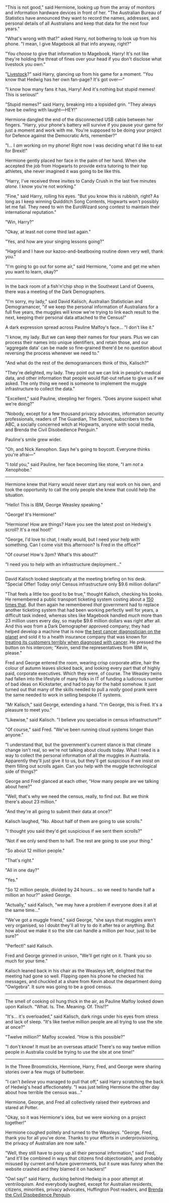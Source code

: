 "This is not good," said Hermione, looking up from the array of monitors and information hardware devices in front of her. "The Australian Bureau of Statistics have announced they want to record the names, addresses, and personal details of all Australians and keep that data for the next four years."

"What's wrong with that?" asked Harry, not bothering to look up from his phone. "I mean, I give Magebook all that info anyway, right?"

"You *choose* to give that information to Magebook, Harry! It's not like they're holding the threat of fines over your head if you don't disclose what livestock you own."

"[Livestock](https://www.facebook.com/sammyjandrandy/videos/864731206913225)?" said Harry, glancing up from his game for a moment. "You know that Hedwig has her own fan-page? It's got over—"

"I know how many fans it has, Harry! And it's nothing but stupid memes! This is serious!"

"Stupid memes?" said Harry, breaking into a lopsided grin. "They always have be owling with laught—HEY!"

Hermione dangled the end of the disconnected USB cable between her fingers. "Harry, your phone's battery will survive if you pause your game for just a moment and work with me. You're supposed to be doing your project for Defence against the Democratic Arts, remember?"

"I... I *am* working on my phone! Right now I was deciding what I'd like to eat for Brexit!"

Hermione gently placed her face in the palm of her hand. When she accepted the job from Hogwarts to provide extra tutoring to their top athletes, she never imagined it was going to be like this.

"Harry, I've received three invites to Candy Crush in the last five minutes *alone*. I know you're not working."

"Fine," said Harry, rolling his eyes. "But you know this is rubbish, right? As long as I keep winning Quidditch Song Contents, Hogwarts won't possibly let me fail. They need to win the EuroWizard song contest to maintain their international reputation."

"Win, Harry?"

"Okay, at least not come third last again."

"Yes, and how are your singing lessons going?"

"Hagrid and I have our kazoo-and-beatboxing routine down very well, thank you."

"I'm going to go out for some air," said Hermione, "come and get me when you want to learn, okay?"

---

In the back room of a fish'n'chip shop in the Southeast Land of Queens, there was a meeting of the Dark Demographers.

"I'm sorry, my lady," said David Kalisch, Australian Statistician and Demogramancer, "if we keep the personal information of Australians for a full five years, the muggles will know we're trying to link each result to the next, keeping their personal data attached to the Census!"

A dark expression spread across Pauline Malfoy's face... "I don't like it."

"I know, my lady. But we can keep their names for four years. Plus we can process their names into unique identifiers, and retain those, and our 'aggregate data' can be made so fine-grained there'd be no question about reversing the process whenever we need to."

"And what do the rest of the demogramancers think of this, Kalisch?"

"They're delighted, my lady. They point out we can link in people's medical data, and other information that people would flat-out refuse to give us if we asked. The only thing we need is someone to implement the muggle infrastructure to collect the data."

"Excellent," said Pauline, steepling her fingers. "Does anyone suspect what we're doing?"

"Nobody, except for a few thousand privacy advocates, information security professionals, readers of The Guardian, The Shovel, subscribers to the ABC, a socially concerned witch at Hogwarts, anyone with social media, and Brenda the Civil Disobedience Penguin."

Pauline's smile grew wider.

"Oh, and Nick Xenophon. Says he's going to boycott. Everyone thinks you're afrai—"

"I *told* you," said Pauline, her face becoming like stone, "I am *not* a Xenophobe."

---

Hermione knew that Harry would never start any real work on his own, and took the opportunity to call the only people she knew that could help the situation.

"Hello! This is IBM, George Weasley speaking."

"George! It's Hermione!"

"Hermione! How are things? Have you see the latest post on Hedwig's scroll? It's a real hoot!"

"George, I'd love to chat, I really would, but I need your help with something. Can I come visit this afternoon? Is Fred in the office?"

"Of course! How's 3pm? What's this about?"

"I need you to help with an infrastructure deployment..."

---

David Kalisch looked skeptically at the meeting briefing on his desk. "Special Offer! Today only! Census infrastructure only $9.6 million dollars!"

"That feels a little too good to be true," thought Kalisch, checking his books. He remembered a public transport ticketing system costing about a [150 times that](https://sites.google.com/site/cheaperthanmyki/). But then again he remembered *that* government had to replace another ticketing system that had been working perfectly well for years, a difficult task indeed, whereas sites like Magebook handled *much* more than 23 million users every day, so maybe $9.6 million dollars was right after all. And this *was* from a Dark Demographer approved company; they had helped develop a machine that is now [the best cancer diagnostician on the planet](http://www.wired.co.uk/article/ibm-watson-medical-doctor) and sold it to a health insurance company that was known for [treating its customers terribly when diagnosed with cancer](http://www.reuters.com/article/us-wellpoint-breastcancer-idUSTRE63M5D420100423). He pressed the button on his intercom; "Kevin, send the representatives from IBM in, please."

Fred and George entered the room, wearing crisp corporate attire, hair the colour of autumn leaves slicked back, and looking every part that of highly paid, corporate executives. Which they were, of course. The Weasley twins had fallen into the lifestyle of many folks in IT of funding a ludicrous number of bad ideas on Kickstarter, and had to pay for the habit somehow. It just turned out that many of the skills needed to pull a *really* good prank were the same needed to work in selling bespoke IT systems.

"Mr Kalisch," said George, extending a hand. "I'm George, this is Fred. It's a pleasure to meet you."

"Likewise," said Kalisch. "I believe you specialise in census infrastructure?"

"Of course," said Fred. "We've been running cloud systems longer than anyone."

"I understand that, but the government's current stance is that climate change isn't real, so we're not talking about clouds today. What I need is a way to collect the personal information of all the muggles in Australia. Apparently they'll just give it to us, but they'll get suspicious if we insist on them filling out scrolls again. Can you help with the muggle technological side of things?"

George and Fred glanced at each other, "How many people are we talking about here?"

"Well, that's why we need the census, really, to find out. But we think there's about 23 million."

"And they're all going to submit their data at once?"

Kalisch laughed, "No. About half of them are going to use scrolls."

"I thought you said they'd get suspicious if we sent them scrolls?"

"Not if we only send them to half. The rest are going to use your thing."

"So about 12 million people."

"That's right."

"All in one day?"

"Yes."

"So 12 million people, divided by 24 hours... so we need to handle half a million an hour?" asked George.

"Actually," said Kalisch, "we may have a problem if everyone does it all at the same time..."

"We've got a muggle friend," said George, "she says that muggles aren't very organised, so I doubt they'll all try to do it after tea or anything. But how about we make it so the site can handle a million per hour, just to be sure?"

"Perfect!" said Kalisch.

Fred and George grinned in unison, "We'll get right on it. Thank you so much for your time."

Kalisch leaned back in his chair as the Weasleys left, delighted that the meeting had gone so well. Flipping open his phone he checked his messages, and chuckled at a share from Kevin about the department doing "Owlgebra". It sure was going to be a good census.

---

The smell of cooking oil hung thick in the air, as Pauline Malfoy looked down upon Kalisch. "What. Is. The. Meaning. Of. This!?"

"It's... it's overloaded," said Kalisch, dark rings under his eyes from stress and lack of sleep. "It's like twelve million people are all trying to use the site at once?"

"Twelve million?" Malfoy scowled. "How is this possible?"

"I don't know! It must be an overseas attack! There's no way twelve million people in Australia could be trying to use the site at one time!"

---

In the Three Broomsticks, Hermione, Harry, Fred, and George were sharing stories over a few mugs of butterbeer.

"I can't *believe* you managed to pull that off," said Harry scratching the back of Hedwig's head affectionately. "I was just telling Hermione the other day about how terrible the census was..."

Hermione, George, and Fred all collectively raised their eyebrows and stared at Potter.

"Okay, so it was Hermione's idea, but we were working on a project together!"

Hermione coughed politely and turned to the Weasleys. "George, Fred, thank you for all you've done. Thanks to your efforts in underprovisioning, the privacy of Australian are now safe."

"Well, they still have to pony up all their personal information," said Fred, "and it'll be combined in ways that citizens find objectionable, and probably misused by current and future governments, but it sure was funny when the website crashed and they blamed it on hackers!"

"Owl say!" said Harry, ducking behind Hedwig in a poor attempt at ventriloquism. And everybody laughed, except for Australian residents, citizens, minorities, privacy advocates, Huffington Post readers, and [Brenda the Civil Disobedience Penguin](https://www.theguardian.com/commentisfree/2016/aug/05/brenda-the-civil-disobedience-penguin-stars-in-census-night-cage-fight).
